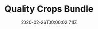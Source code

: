---
templateKey: blog-post
featuredpost: false
date: 2020-02-26T00:00:02.711Z
featuredimage: /img/Quality_Crops_Bundle.png
title: Quality Crops Bundle
description: Pantry
count: 3 out of 4
reward: Preserves Jar (1)
tags:
  - Parsnip (5)
  - Melon (5)
  - Pumpkin (5)
  - Corn (5)
  - bundle
  - Pantry
---